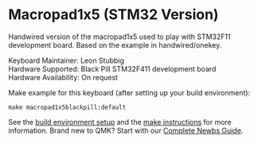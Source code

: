 # Macropad1x5 (STM32 Version)

Handwired version of the macropad1x5 used to play with STM32F11 development board. Based on the example in handwired/onekey.

Keyboard Maintainer: Leon Stubbig    
Hardware Supported: Black Pill STM32F411 development board  
Hardware Availability: On request

Make example for this keyboard (after setting up your build environment):

    make macropad1x5blackpill:default

See the [build environment setup](https://docs.qmk.fm/#/getting_started_build_tools) and the [make instructions](https://docs.qmk.fm/#/getting_started_make_guide) for more information. Brand new to QMK? Start with our [Complete Newbs Guide](https://docs.qmk.fm/#/newbs).
